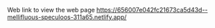 Web link to view the web page
https://656007e042fc21673ca5d43d--mellifluous-speculoos-311a65.netlify.app/
